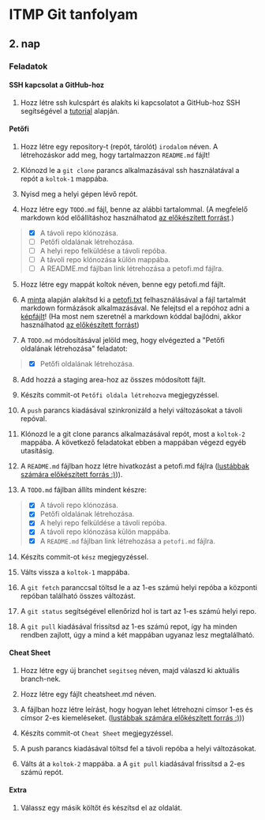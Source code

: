 # ITMP Git tanfolyam

## 2. nap

### Feladatok

#### SSH kapcsolat a GitHub-hoz

1.	Hozz létre ssh kulcspárt és alakíts ki kapcsolatot a GitHub-hoz SSH segítségével a [tutorial](kiegeszitok/ssh_tutorial.pdf) alapján.

#### Petőfi

1.	Hozz létre egy repository-t (repót, tárolót) `irodalom` néven. A létrehozáskor add meg, hogy tartalmazzon `README.md` fájlt!

2.	Klónozd le a `git clone` parancs alkalmazásával ssh használatával a repót a `koltok-1` mappába.

3.	Nyisd meg a helyi gépen lévő repót.

4.	Hozz létre egy `TODO.md` fájl, benne az alábbi tartalommal. (A megfelelő markdown kód előállításhoz használhatod [az előkészített forrást](forras/todo_md_forras.txt).)

> - [x] A távoli repo klónozása.
> - [ ] Petőfi oldalának létrehozása.
> - [ ] A helyi repo felküldése a távoli repóba.
> - [ ] A távoli repo klónozása külön mappába.
> - [ ] A README.md fájlban link létrehozása a petofi.md fájlra.

5.	Hozz létre egy mappát koltok néven, benne egy petofi.md fájlt.

6.	A [minta](kiegeszitok/minta_petofi.pdf) alapján alakítsd ki a [petofi.txt](forras/petofi_md_forras.txt) felhasználásával a fájl tartalmát markdown formázások alkalmazásával. Ne felejtsd el a repóhoz adni a [képfájlt](forras/Petofi_haza_Kiskunfelegyhazan.jpg)! (Ha most nem szeretnél a markdown kóddal bajlódni, akkor használhatod [az előkészített forrást](forras/petofi_md_forras.txt))

7.	A `TODO.md` módosításával jelöld meg, hogy elvégezted a "Petőfi oldalának létrehozása" feladatot:

> - [x] Petőfi oldalának létrehozása.

8.	Add hozzá a staging area-hoz az összes módosított fájlt.

9.	Készíts commit-ot `Petőfi oldala létrehozva` megjegyzéssel.

10.	A `push` parancs kiadásával szinkronizáld a helyi változásokat a távoli repóval.

11.	Klónozd le a git clone parancs alkalmazásával repót, most a `koltok-2` mappába. A következő feladatokat ebben a mappában végezd egyéb utasításig.

12.	A `README.md` fájlban hozz létre hivatkozást a petofi.md fájlra ([lustábbak számára előkészített forrás :)](forras/link_md_forras.txt))).

13.	A `TODO.md` fájlban állíts mindent készre:

> - [x] A távoli repo klónozása.
> - [x] Petőfi oldalának létrehozása.
> - [x] A helyi repo felküldése a távoli repóba.
> - [x] A távoli repo klónozása külön mappába.
> - [x] A `README.md` fájlban link létrehozása a `petofi.md` fájlra.

14.	Készíts commit-ot `kész` megjegyzéssel.

15.	Válts vissza a `koltok-1` mappába.

16.	A `git fetch` paranccsal töltsd le a az 1-es számú helyi repóba a központi repóban található összes változást.

17.	A `git status` segítségével ellenőrizd hol is tart az 1-es számú helyi repo.

18.	A `git pull` kiadásával frissítsd az 1-es számú repot, így ha minden rendben zajlott, úgy a mind a két mappában ugyanaz lesz megtalálható.

#### Cheat Sheet

1.	Hozz létre egy új branchet `segitseg` néven, majd válaszd ki aktuális branch-nek.

2.	Hozz létre egy fájlt cheatsheet.md néven.

3.	A fájlban hozz létre leírást, hogy hogyan lehet létrehozni címsor 1-es és címsor 2-es kiemeléseket. ([lustábbak számára előkészített forrás :)](forras/cheatsheet_md_forras.txt)))

4.	Készíts commit-ot `Cheat Sheet` megjegyzéssel.

5.	A push parancs kiadásával töltsd fel a távoli repóba a helyi változásokat.

6.	Válts át a `koltok-2` mappába. a A `git pull` kiadásával frissítsd a 2-es számú repót.

#### Extra

1. Válassz egy másik költőt és készítsd el az oldalát.
